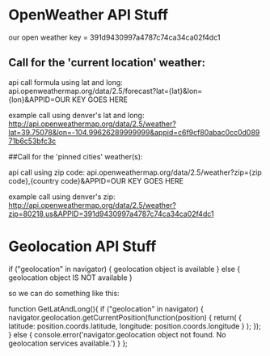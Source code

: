 # OpenWeather API Stuff

our open weather key = 391d9430997a4787c74ca34ca02f4dc1

## Call for the 'current location' weather:

api call formula using lat and long:
api.openweathermap.org/data/2.5/forecast?lat={lat}&lon={lon}&APPID=OUR KEY GOES HERE

example call using denver's lat and long:
http://api.openweathermap.org/data/2.5/weather?lat=39.75078&lon=-104.99626289999999&appid=c6f9cf80abac0cc0d08971b6c53bfc3c

##Call for the 'pinned cities' weather(s):

api call using zip code:
api.openweathermap.org/data/2.5/weather?zip={zip code},{country code}&APPID=OUR KEY GOES HERE

example call using denver's zip:
http://api.openweathermap.org/data/2.5/weather?zip=80218,us&APPID=391d9430997a4787c74ca34ca02f4dc1



# Geolocation API Stuff

if ("geolocation" in navigator) {
  geolocation object is available
} else {
  geolocation object IS NOT available
}

so we can do something like this:

function GetLatAndLong(){
  if ("geolocation" in navigator) {
    navigator.geolocation.getCurrentPosition(function(position) {
    return(
        { latitude: position.coords.latitude,
          longitude: position.coords.longitude
        }
      );
  });
  } else {
    console.error('navigator.geolocation object not found. No geolocation services available.')
  }
};  
